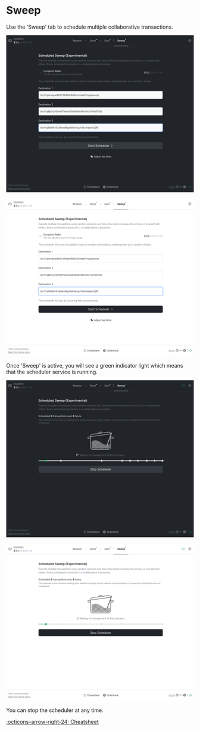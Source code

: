 # Sweep

Use the 'Sweep' tab to schedule multiple collaborative transactions.

![](../assets/interface/jam.png#only-dark)

![](../assets/interface/jam-light.png#only-light)

Once 'Sweep' is active, you will see a green indicator light which means that the
scheduler service is running.

![](../assets/interface/jam-running.png#only-dark)

![](../assets/interface/jam-running-light.png#only-light)

You can stop the scheduler at any time.

[:octicons-arrow-right-24: Cheatsheet][cs]

[cs]: 00-cheatsheet.md
